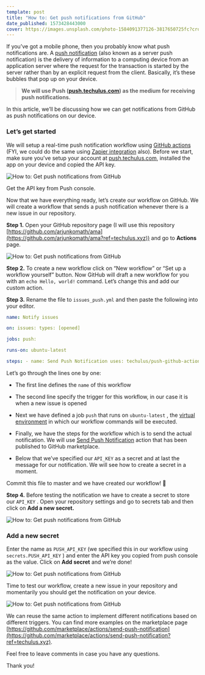 ```yaml
---
template: post
title: "How to: Get push notifications from GitHub"
date_published: 1573428443000
cover: https://images.unsplash.com/photo-1584091377126-3817650725fc?crop=entropy&cs=tinysrgb&fit=max&fm=jpg&ixid=MnwxMTc3M3wwfDF8c2VhcmNofDN8fG5vdGlmaWNhdGlvbnxlbnwwfHx8fDE2NDIxNDk2NjI&ixlib=rb-1.2.1&q=80&w=2000
---
```


If you’ve got a mobile phone, then you probably know what push notifications are. A [push notification](https://www.twilio.com/docs/glossary/what-is-push-notification?ref=techulus.xyz) (also known as a server push notification) is the delivery of information to a computing device from an application server where the request for the transaction is started by the server rather than by an explicit request from the client. Basically, it’s these bubbles that pop up on your device.

> **We will use Push (**[**push.techulus.com**](https://push.techulus.com/?ref=techulus.xyz)**) as the medium for receiving push notifications.**

In this article, we’ll be discussing how we can get notifications from GitHub as push notifications on our device.

### Let’s get started

We will setup a real-time push notification workflow using [GitHub actions](https://github.com/marketplace/actions/send-push-notification?ref=techulus.xyz) (FYI, we could do the same using [Zapier integration](https://zapier.com/platform/public-invite/7743/eacfd29c4087cb67e7798c9876698682/?ref=techulus.xyz) also). Before we start, make sure you’ve setup your account at [push.techulus.com](https://push.techulus.com/?ref=techulus.xyz), installed the app on your device and copied the API key.

![How to: Get push notifications from GitHub](https://cdn.hashnode.com/res/hashnode/image/upload/v1682040995598/d159355f-059a-476c-93ac-f3b4872ffc2b.png)

Get the API key from Push console.

Now that we have everything ready, let’s create our workflow on GitHub. We will create a workflow that sends a push notification whenever there is a new issue in our repository.

**Step 1.** Open your GitHub repository page (I will use this repository [https://github.com/arjunkomath/ama](https://github.com/arjunkomath/ama?ref=techulus.xyz)) and go to **Actions** page.

![How to: Get push notifications from GitHub](https://cdn.hashnode.com/res/hashnode/image/upload/v1682040996680/7a09a9e2-7dea-4b7c-9250-c10d585e5c8c.png)

**Step 2.** To create a new workflow click on “New workflow” or “Set up a workflow yourself” button. Now GitHub will draft a new workflow for you with an `echo Hello, world!` command. Let’s change this and add our custom action.

**Step 3.** Rename the file to `issues_push.yml` and then paste the following into your editor.

```yaml
name: Notify issues

on: issues: types: [opened]

jobs: push:

runs-on: ubuntu-latest

steps: - name: Send Push Notification uses: techulus/push-github-action@v0.0.2 env: API_KEY: ${{ secrets.PUSH_API_KEY }} MESSAGE: "There is a new issue 😅"
```

Let’s go through the lines one by one:

* The first line defines the `name` of this workflow
    
* The second line specify the trigger for this workflow, in our case it is when a new issue is opened
    
* Next we have defined a job `push` that runs on `ubuntu-latest` , the [virtual environment](https://help.github.com/en/actions/automating-your-workflow-with-github-actions/virtual-environments-for-github-hosted-runners?ref=techulus.xyz) in which our workflow commands will be executed.
    
* Finally, we have the steps for the workflow which is to send the actual notification. We will use [Send Push Notification](https://github.com/marketplace/actions/send-push-notification?ref=techulus.xyz) action that has been published to GitHub marketplace.
    
* Below that we’ve specified our `API_KEY` as a secret and at last the message for our notification. We will see how to create a secret in a moment.
    

Commit this file to master and we have created our workflow! 🎉

**Step 4.** Before testing the notification we have to create a secret to store our `API_KEY` . Open your repository settings and go to secrets tab and then click on **Add a new secret.**

![How to: Get push notifications from GitHub](https://cdn.hashnode.com/res/hashnode/image/upload/v1682040998212/7e370cdb-d66a-465b-a5ce-24af9f140027.png)

### **Add a new secret**

Enter the name as `PUSH_API_KEY` (we specified this in our workflow using `secrets.PUSH_API_KEY` ) and enter the API key you copied from push console as the value. Click on **Add secret** and we’re done!

![How to: Get push notifications from GitHub](https://cdn.hashnode.com/res/hashnode/image/upload/v1682040999342/06e4b719-e864-4e7b-b2ec-b9035a149808.png)

Time to test our workflow, create a new issue in your repository and momentarily you should get the notification on your device.

![How to: Get push notifications from GitHub](https://cdn.hashnode.com/res/hashnode/image/upload/v1682041000935/e193888c-92fe-48d2-bb80-372d30a5910d.png)

We can reuse the same action to implement different notifications based on different triggers. You can find more examples on the marketplace page [https://github.com/marketplace/actions/send-push-notification](https://github.com/marketplace/actions/send-push-notification?ref=techulus.xyz).

Feel free to leave comments in case you have any questions.

Thank you!